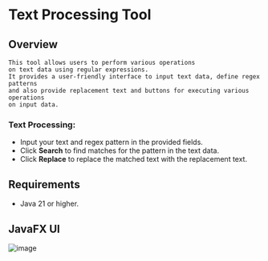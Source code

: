 # Text Processing Tool

## Overview
    This tool allows users to perform various operations 
    on text data using regular expressions.
    It provides a user-friendly interface to input text data, define regex patterns
    and also provide replacement text and buttons for executing various operations
    on input data.

### Text Processing:
* Input your text and regex pattern in the provided fields.
* Click **Search** to find matches for the pattern in the text data. 
* Click **Replace** to replace the matched text with the replacement text.

## Requirements
* Java 21 or higher.

## JavaFX UI
![image](https://github.com/user-attachments/assets/39c87cda-746a-4000-bc57-b077b776638d)

